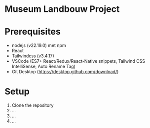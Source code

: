 # Museum Landbouw Project

# Prerequisites
- nodejs (v22.19.0) met npm
- React
- Tailwindcss (v3.4.17)
- VSCode (ES7+ React/Redux/React-Native snippets, Tailwind CSS IntelliSense, Auto Rename Tag)
- Git Desktop (https://desktop.github.com/download/)



# Setup
1. Clone the repository
2. ...
3. ...
4. ...
